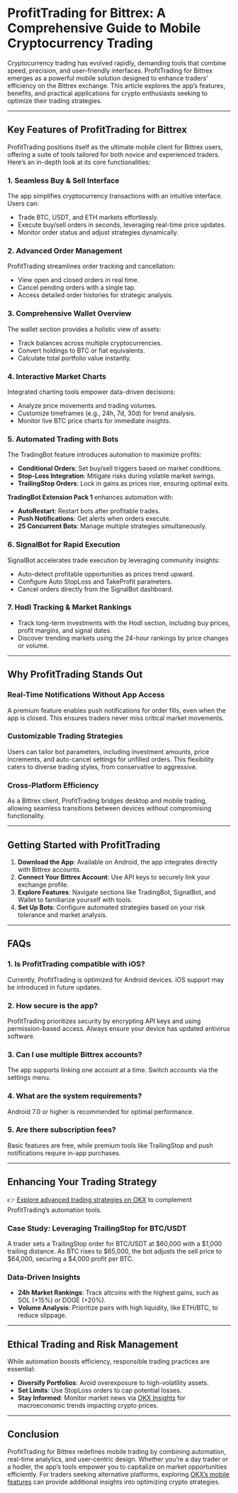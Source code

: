 # ProfitTrading for Bittrex: A Comprehensive Guide to Mobile Cryptocurrency Trading  

Cryptocurrency trading has evolved rapidly, demanding tools that combine speed, precision, and user-friendly interfaces. ProfitTrading for Bittrex emerges as a powerful mobile solution designed to enhance traders' efficiency on the Bittrex exchange. This article explores the app’s features, benefits, and practical applications for crypto enthusiasts seeking to optimize their trading strategies.  

---

## Key Features of ProfitTrading for Bittrex  

ProfitTrading positions itself as the ultimate mobile client for Bittrex users, offering a suite of tools tailored for both novice and experienced traders. Here’s an in-depth look at its core functionalities:  

### 1. **Seamless Buy & Sell Interface**  
The app simplifies cryptocurrency transactions with an intuitive interface. Users can:  
- Trade BTC, USDT, and ETH markets effortlessly.  
- Execute buy/sell orders in seconds, leveraging real-time price updates.  
- Monitor order status and adjust strategies dynamically.  

### 2. **Advanced Order Management**  
ProfitTrading streamlines order tracking and cancellation:  
- View open and closed orders in real time.  
- Cancel pending orders with a single tap.  
- Access detailed order histories for strategic analysis.  

### 3. **Comprehensive Wallet Overview**  
The wallet section provides a holistic view of assets:  
- Track balances across multiple cryptocurrencies.  
- Convert holdings to BTC or fiat equivalents.  
- Calculate total portfolio value instantly.  

### 4. **Interactive Market Charts**  
Integrated charting tools empower data-driven decisions:  
- Analyze price movements and trading volumes.  
- Customize timeframes (e.g., 24h, 7d, 30d) for trend analysis.  
- Monitor live BTC price charts for immediate insights.  

### 5. **Automated Trading with Bots**  
The TradingBot feature introduces automation to maximize profits:  
- **Conditional Orders**: Set buy/sell triggers based on market conditions.  
- **Stop-Loss Integration**: Mitigate risks during volatile market swings.  
- **TrailingStop Orders**: Lock in gains as prices rise, ensuring optimal exits.  

**TradingBot Extension Pack 1** enhances automation with:  
- **AutoRestart**: Restart bots after profitable trades.  
- **Push Notifications**: Get alerts when orders execute.  
- **25 Concurrent Bots**: Manage multiple strategies simultaneously.  

### 6. **SignalBot for Rapid Execution**  
SignalBot accelerates trade execution by leveraging community insights:  
- Auto-detect profitable opportunities as prices trend upward.  
- Configure Auto StopLoss and TakeProfit parameters.  
- Cancel orders directly from the SignalBot dashboard.  

### 7. **Hodl Tracking & Market Rankings**  
- Track long-term investments with the Hodl section, including buy prices, profit margins, and signal dates.  
- Discover trending markets using the 24-hour rankings by price changes or volume.  

---

## Why ProfitTrading Stands Out  

### **Real-Time Notifications Without App Access**  
A premium feature enables push notifications for order fills, even when the app is closed. This ensures traders never miss critical market movements.  

### **Customizable Trading Strategies**  
Users can tailor bot parameters, including investment amounts, price increments, and auto-cancel settings for unfilled orders. This flexibility caters to diverse trading styles, from conservative to aggressive.  

### **Cross-Platform Efficiency**  
As a Bittrex client, ProfitTrading bridges desktop and mobile trading, allowing seamless transitions between devices without compromising functionality.  

---

## Getting Started with ProfitTrading  

1. **Download the App**: Available on Android, the app integrates directly with Bittrex accounts.  
2. **Connect Your Bittrex Account**: Use API keys to securely link your exchange profile.  
3. **Explore Features**: Navigate sections like TradingBot, SignalBot, and Wallet to familiarize yourself with tools.  
4. **Set Up Bots**: Configure automated strategies based on your risk tolerance and market analysis.  

---

## FAQs  

### **1. Is ProfitTrading compatible with iOS?**  
Currently, ProfitTrading is optimized for Android devices. iOS support may be introduced in future updates.  

### **2. How secure is the app?**  
ProfitTrading prioritizes security by encrypting API keys and using permission-based access. Always ensure your device has updated antivirus software.  

### **3. Can I use multiple Bittrex accounts?**  
The app supports linking one account at a time. Switch accounts via the settings menu.  

### **4. What are the system requirements?**  
Android 7.0 or higher is recommended for optimal performance.  

### **5. Are there subscription fees?**  
Basic features are free, while premium tools like TrailingStop and push notifications require in-app purchases.  

---

## Enhancing Your Trading Strategy  

👉 [Explore advanced trading strategies on OKX](https://bit.ly/okx-bonus) to complement ProfitTrading’s automation tools.  

### **Case Study: Leveraging TrailingStop for BTC/USDT**  
A trader sets a TrailingStop order for BTC/USDT at $60,000 with a $1,000 trailing distance. As BTC rises to $65,000, the bot adjusts the sell price to $64,000, securing a $4,000 profit per BTC.  

### **Data-Driven Insights**  
- **24h Market Rankings**: Track altcoins with the highest gains, such as SOL (+15%) or DOGE (+20%).  
- **Volume Analysis**: Prioritize pairs with high liquidity, like ETH/BTC, to reduce slippage.  

---

## Ethical Trading and Risk Management  

While automation boosts efficiency, responsible trading practices are essential:  
- **Diversify Portfolios**: Avoid overexposure to high-volatility assets.  
- **Set Limits**: Use StopLoss orders to cap potential losses.  
- **Stay Informed**: Monitor market news via [OKX Insights](https://bit.ly/okx-bonus) for macroeconomic trends impacting crypto prices.  

---

## Conclusion  

ProfitTrading for Bittrex redefines mobile trading by combining automation, real-time analytics, and user-centric design. Whether you’re a day trader or a hodler, the app’s tools empower you to capitalize on market opportunities efficiently. For traders seeking alternative platforms, exploring [OKX’s mobile features](https://bit.ly/okx-bonus) can provide additional insights into optimizing crypto strategies.  
